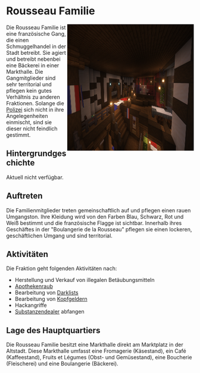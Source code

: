 # Rousseau Familie

<img align="right" width="340" height="340" src="../../../assets/image/fraktionen/RFHQ.png">

Die Rousseau Familie ist eine französische Gang, die einen Schmuggelhandel in der Stadt betreibt. Sie agiert und betreibt nebenbei eine Bäckerei in einer Markthalle. Die Gangmitglieder sind sehr territorial und pflegen kein gutes Verhältnis zu anderen Fraktionen. Solange die [Polizei](polizei.md) sich nicht in ihre Angelegenheiten einmischt, sind sie dieser nicht feindlich gestimmt.

## Hintergrundgeschichte 
Aktuell nicht verfügbar.

## Auftreten 

Die Familienmitglieder treten gemeinschaftlich auf und pflegen einen rauen Umgangston. Ihre Kleidung wird von den Farben Blau, Schwarz, Rot und Weiß bestimmt und die französische Flagge ist sichtbar. Innerhalb ihres Geschäftes in der "Boulangerie de la Rousseau" pflegen sie einen lockeren, geschäftlichen Umgang und sind territorial.

## Aktivitäten
Die Fraktion geht folgenden Aktivitäten nach:

* Herstellung und Verkauf von illegalen Betäubungsmitteln
* [Apothekenraub](apothekenraub.md)
* Bearbeitung von [Darklists](darklist.md)
* Bearbeitung von [Kopfgeldern](kopfgeld.md)
* Hackangriffe
* [Substanzendealer](substanzendealer.md) abfangen

## Lage des Hauptquartiers

Die Rousseau Familie besitzt eine Markthalle direkt am Marktplatz in der Altstadt. Diese Markthalle umfasst eine Fromagerie (Käsestand), ein Café (Kaffeestand), Fruits et Légumes (Obst- und Gemüsestand), eine Boucherie (Fleischerei) und eine Boulangerie (Bäckerei).